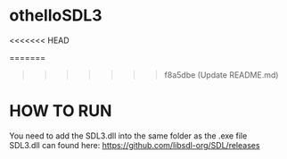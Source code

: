 # othelloSDL3

<<<<<<< HEAD

=======
>>>>>>> f8a5dbe (Update README.md)
 # HOW TO RUN
 You need to add the SDL3.dll into the same folder as the .exe file <br>
 SDL3.dll can found here: https://github.com/libsdl-org/SDL/releases
